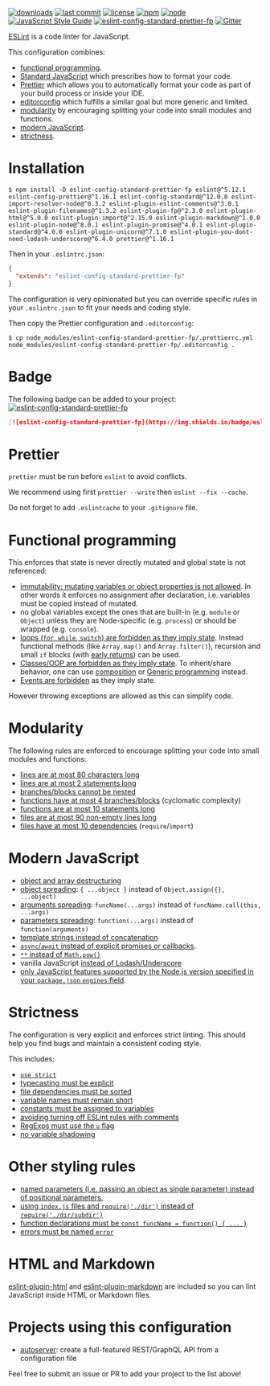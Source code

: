 [![downloads](https://img.shields.io/npm/dt/eslint-config-standard-prettier-fp.svg?logo=npm)](https://www.npmjs.com/package/eslint-config-standard-prettier-fp) [![last commit](https://img.shields.io/github/last-commit/autoserver-org/eslint-config-standard-prettier-fp.svg?logo=github&logoColor=white)](https://github.com/autoserver-org/eslint-config-standard-prettier-fp/graphs/contributors) [![license](https://img.shields.io/badge/license-Apache%202.0-4cc61e.svg?logo=github&logoColor=white)](https://www.apache.org/licenses/LICENSE-2.0) [![npm](https://img.shields.io/npm/v/eslint-config-standard-prettier-fp.svg?logo=npm)](https://www.npmjs.com/package/eslint-config-standard-prettier-fp) [![node](https://img.shields.io/node/v/eslint-config-standard-prettier-fp.svg?logo=node.js)](#) [![JavaScript Style Guide](https://img.shields.io/badge/code_style-standard-brightgreen.svg?logo=javascript)](https://standardjs.com) [![eslint-config-standard-prettier-fp](https://img.shields.io/badge/eslint-config--standard--prettier--fp-4cc61e.svg?logo=eslint&logoColor=white)](https://github.com/autoserver-org/eslint-config-standard-prettier-fp) [![Gitter](https://img.shields.io/gitter/room/autoserver-org/eslint-config-standard-prettier-fp.svg?logo=gitter)](https://gitter.im/autoserver-org/eslint-config-standard-prettier-fp)

[ESLint](https://eslint.org/) is a code linter for JavaScript.

This configuration combines:

- [functional programming](#functional-programming).
- [Standard JavaScript](https://standardjs.com/) which prescribes how to
  format your code.
- [Prettier](https://prettier.io/) which allows you to automatically format
  your code as part of your build process or inside your IDE.
- [editorconfig](https://editorconfig.org/) which fulfills a similar goal but
  more generic and limited.
- [modularity](#modularity) by encouraging splitting your code into small
  modules and functions.
- [modern JavaScript](#modern-javascript).
- [strictness](#stricness).

# Installation

```
$ npm install -D eslint-config-standard-prettier-fp eslint@^5.12.1 eslint-config-prettier@^1.16.1 eslint-config-standard@^12.0.0 eslint-import-resolver-node@^0.3.2 eslint-plugin-eslint-comments@^3.0.1 eslint-plugin-filenames@^1.3.2 eslint-plugin-fp@^2.3.0 eslint-plugin-html@^5.0.0 eslint-plugin-import@^2.15.0 eslint-plugin-markdown@^1.0.0 eslint-plugin-node@^8.0.1 eslint-plugin-promise@^4.0.1 eslint-plugin-standard@^4.0.0 eslint-plugin-unicorn@^7.1.0 eslint-plugin-you-dont-need-lodash-underscore@^6.4.0 prettier@^1.16.1
```

Then in your `.eslintrc.json`:

```json
{
  "extends": "eslint-config-standard-prettier-fp"
}
```

The configuration is very opinionated but you can override specific rules in
your `.eslintrc.json` to fit your needs and coding style.

Then copy the Prettier configuration and `.editorconfig`:

```shell
$ cp node_modules/eslint-config-standard-prettier-fp/.prettierrc.yml node_modules/eslint-config-standard-prettier-fp/.editorconfig .
```

# Badge

The following badge can be added to your project: [![eslint-config-standard-prettier-fp](https://img.shields.io/badge/eslint-config--standard--prettier--fp-4cc61e.svg?logo=eslint&logoColor=white)](https://github.com/autoserver-org/eslint-config-standard-prettier-fp)

```markdown
[![eslint-config-standard-prettier-fp](https://img.shields.io/badge/eslint-config--standard--prettier--fp-4cc61e.svg?logo=eslint&logoColor=white)](https://github.com/autoserver-org/eslint-config-standard-prettier-fp)
```

# Prettier

`prettier` must be run before `eslint` to avoid conflicts.

We recommend using first `prettier --write` then `eslint --fix --cache`.

Do not forget to add `.eslintcache` to your `.gitignore` file.

# Functional programming

This enforces that state is never directly mutated and global state is not
referenced:

- [immutability: mutating variables or object properties is not allowed](https://github.com/jfmengels/eslint-plugin-fp/blob/master/docs/rules/no-mutation.md).
  In other words it enforces no assignment after declaration, i.e. variables
  must be copied instead of mutated.
- no global variables except the ones that are built-in (e.g. `module` or
  `Object`) unless they are Node-specific (e.g. `process`) or should be wrapped
  (e.g. `console`).
- [loops (`for`, `while`, `switch`) are forbidden as they imply state](https://github.com/jfmengels/eslint-plugin-fp/blob/master/docs/rules/no-loops.md).
  Instead functional methods (like `Array.map()` and `Array.filter()`),
  recursion and small `if` blocks (with
  [early returns](https://eslint.org/docs/rules/no-else-return)) can be used.
- [Classes/OOP are forbidden as they imply state](https://github.com/jfmengels/eslint-plugin-fp/blob/master/docs/rules/no-class.md).
  To inherit/share behavior, one can use
  [composition](https://en.wikipedia.org/wiki/Composition_over_inheritance)
  or [Generic programming](https://en.wikipedia.org/wiki/Generic_programming)
  instead.
- [Events are forbidden](https://github.com/jfmengels/eslint-plugin-fp/blob/master/docs/rules/no-events.md)
  as they imply state.

However throwing exceptions are allowed as this can simplify code.

# Modularity

The following rules are enforced to encourage splitting your code into small
modules and functions:

- [lines are at most 80 characters long](https://eslint.org/docs/rules/max-len)
- [lines are at most 2 statements long](https://eslint.org/docs/rules/max-statements-per-line)
- [branches/blocks cannot be nested](https://eslint.org/docs/rules/max-depth)
- [functions have at most 4 branches/blocks](https://eslint.org/docs/rules/complexity)
  (cyclomatic complexity)
- [functions are at most 10 statements long](https://eslint.org/docs/rules/max-statements)
- [files are at most 90 non-empty lines long](https://eslint.org/docs/rules/max-lines)
- [files have at most 10 dependencies](https://github.com/benmosher/eslint-plugin-import/blob/master/docs/rules/max-dependencies.md)
  (`require`/`import`)

# Modern JavaScript

- [object and array destructuring](https://eslint.org/docs/rules/prefer-destructuring)
- [object spreading](https://eslint.org/docs/rules/prefer-object-spread):
  `{ ...object }` instead of `Object.assign({}, ...object)`
- [arguments spreading](https://eslint.org/docs/rules/prefer-spread):
  `funcName(...args)` instead of
  `funcName.call(this, ...args)`
- [parameters spreading](https://eslint.org/docs/rules/prefer-rest-params):
  `function(...args)` instead of `function(arguments)`
- [template strings instead of concatenation](https://eslint.org/docs/rules/prefer-template)
- [`async`/`await` instead of explicit promises or callbacks](https://github.com/xjamundx/eslint-plugin-promise/blob/master/docs/rules/prefer-await-to-then.md).
- [`**` instead of `Math.pow()`](https://github.com/sindresorhus/eslint-plugin-unicorn/blob/master/docs/rules/prefer-exponentiation-operator.md)
- vanilla JavaScript
  [instead of Lodash/Underscore](https://github.com/you-dont-need/You-Dont-Need-Lodash-Underscore)
- [only JavaScript features supported by the Node.js version specified in your
  `package.json` `engines` field](https://github.com/mysticatea/eslint-plugin-node/blob/master/docs/rules/no-unsupported-features.md).

# Strictness

The configuration is very explicit and enforces strict linting. This should
help you find bugs and maintain a consistent coding style.

This includes:

- [`use strict`](https://eslint.org/docs/rules/strict)
- [typecasting must be explicit](https://eslint.org/docs/rules/no-implicit-coercion)
- [file dependencies must be sorted](https://github.com/benmosher/eslint-plugin-import/blob/master/docs/rules/order.md)
- [variable names must remain short](https://eslint.org/docs/rules/id-length)
- [constants must be assigned to variables](https://eslint.org/docs/rules/no-magic-numbers)
- [avoiding turning off ESLint rules with comments](https://github.com/mysticatea/eslint-plugin-eslint-comments)
- [RegExps must use the `u` flag](https://eslint.org/docs/rules/require-unicode-regexp)
- [no variable shadowing](https://eslint.org/docs/rules/no-shadow)

# Other styling rules

- [named parameters (i.e. passing an object as single parameter) instead of
  positional parameters.](https://eslint.org/docs/rules/max-params)
- [using `index.js` files and `require('./dir')` instead of
  `require('./dir/subdir')`](https://github.com/benmosher/eslint-plugin-import/blob/master/docs/rules/no-internal-modules.md)
- [function declarations must be `const funcName = function() { ... }`](https://eslint.org/docs/rules/func-style)
- [errors must be named `error`](https://github.com/sindresorhus/eslint-plugin-unicorn/blob/master/docs/rules/catch-error-name.md)

# HTML and Markdown

[eslint-plugin-html](https://github.com/BenoitZugmeyer/eslint-plugin-html) and
[eslint-plugin-markdown](https://github.com/eslint/eslint-plugin-markdown) are
included so you can lint JavaScript inside HTML or Markdown files.

# Projects using this configuration

- [autoserver](https://github.com/autoserver-org/autoserver):
  create a full-featured REST/GraphQL API from a configuration file

Feel free to submit an issue or PR to add your project to the list above!
